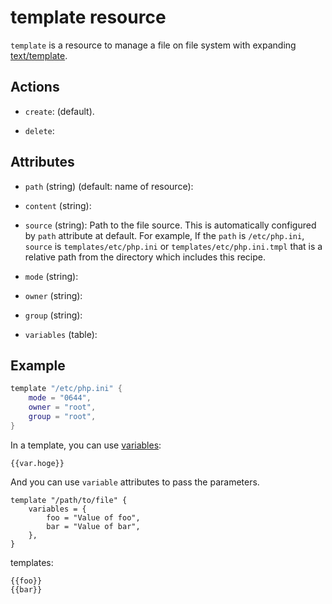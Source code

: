 # template resource

`template` is a resource to manage a file on file system with expanding [text/template](https://golang.org/pkg/text/template/).

## Actions

* `create`: (default).

* `delete`:

## Attributes

* `path` (string) (default: name of resource):

* `content` (string):

* `source` (string): Path to the file source. This is automatically configured by `path` attribute at default. For example, If the `path` is `/etc/php.ini`, `source` is `templates/etc/php.ini` or `templates/etc/php.ini.tmpl` that is a relative path from the directory which includes this recipe.

* `mode` (string):

* `owner` (string):

* `group` (string):

* `variables` (table):

## Example

```lua
template "/etc/php.ini" {
    mode = "0644",
    owner = "root",
    group = "root",
}
```

In a template, you can use [variables](variables.md):

```
{{var.hoge}}
```

And you can use `variable` attributes to pass the parameters.

```
template "/path/to/file" {
    variables = {
        foo = "Value of foo",
        bar = "Value of bar",
    },
}
```

templates:

```
{{foo}}
{{bar}}
```
